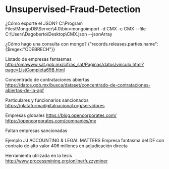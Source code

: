 # Unsupervised-Fraud-Detection

¿Cómo exporté el JSON?
C:\Program Files\MongoDB\Server\4.0\bin>mongoimport -d CMX -c CMX --file C:\Users\Dagoberto\Desktop\CMX.json --jsonArray

¿Cómo hago una consulta con mongo?
{"records.releases.parties.name":{$regex:"ODEBRECH"}}

Listado de empresas fantasmas
http://omawww.sat.gob.mx/cifras_sat/Paginas/datos/vinculo.html?page=ListCompleta69B.html

Concentrado de contrataciones abiertas
https://datos.gob.mx/busca/dataset/concentrado-de-contrataciones-abiertas-de-la-apf

Particulares y funcionarios sancionados
https://plataformadigitalnacional.org/servidores

Empresas globales
https://blog.opencorporates.com/
https://opencorporates.com/companies/mx


Faltan empresas sancionadas


Ejemplo
JJ ACCOUNTING & LEGAL MATTERS
Empresa fantasma del DF con contrato de alto valor 406 millones en adjudicación directa


Herramienta utilizada en la tesis
http://www.processmining.org/online/fuzzyminer

